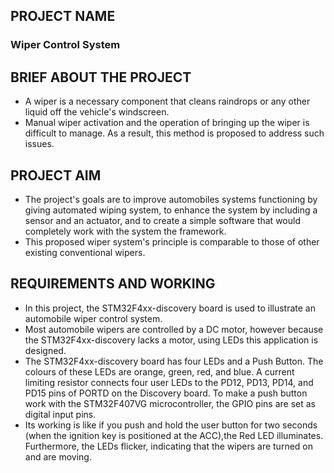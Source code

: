 ## PROJECT NAME
### Wiper Control System


## BRIEF ABOUT THE PROJECT
*  A wiper is a necessary component that cleans raindrops or any other liquid off the vehicle's windscreen. 
* Manual wiper activation and the operation of bringing up the wiper is difficult to manage. As a result, this method is proposed to address such issues. 

## PROJECT AIM
* The project's goals are to improve automobiles systems functioning by giving automated wiping system, to enhance the system by including a sensor and an actuator, and to create a simple software that would completely work with the system the framework.
* This proposed wiper system's principle is comparable to those of other existing conventional wipers.

## REQUIREMENTS AND WORKING
* In this project, the STM32F4xx-discovery board is used to illustrate an automobile wiper control system. 
* Most automobile wipers are controlled by a DC motor, however because the STM32F4xx-discovery lacks a motor, using LEDs this application is designed. 
* The STM32F4xx-discovery board has four LEDs and a Push Button. The colours of these LEDs are orange, green, red, and blue. A current limiting resistor connects four user LEDs to the PD12, PD13, PD14, and PD15 pins of PORTD on the Discovery board. To make a push button work with the STM32F407VG microcontroller, the GPIO pins are set as digital input pins.
* Its working is like if you push and hold the user button for two seconds (when the ignition key is positioned at the ACC),the Red LED illuminates. Furthermore, the LEDs flicker, indicating that the wipers are turned on and are moving.
